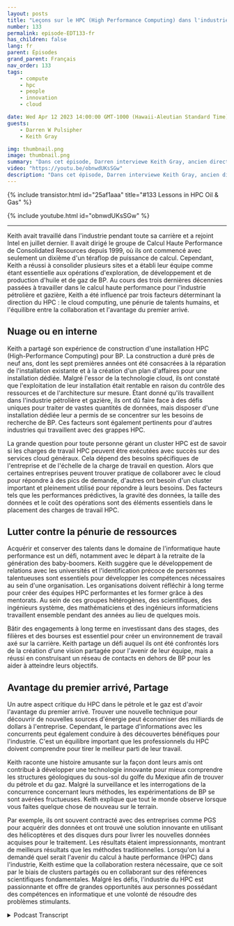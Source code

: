 ```yaml
---
layout: posts
title: "Leçons sur le HPC (High Performance Computing) dans l'industrie pétrolière et gazière"
number: 133
permalink: episode-EDT133-fr
has_children: false
lang: fr
parent: Épisodes
grand_parent: Français
nav_order: 133
tags:
    - compute
    - hpc
    - people
    - innovation
    - cloud

date: Wed Apr 12 2023 14:00:00 GMT-1000 (Hawaii-Aleutian Standard Time)
guests:
    - Darren W Pulsipher
    - Keith Gray

img: thumbnail.png
image: thumbnail.png
summary: "Dans cet épisode, Darren interviewe Keith Gray, ancien directeur de l'informatique à haute performance chez British Petroleum. Avec plus de 30 ans de gestion de centres de calcul HPC, Keith offre une grande perspective sur les défis, les meilleures pratiques et l'avenir du calcul à haute performance."
video: "https://youtu.be/obnwdUKsSGw"
description: "Dans cet épisode, Darren interviewe Keith Gray, ancien directeur de l'informatique à haute performance chez British Petroleum. Avec plus de 30 ans de gestion de centres de calcul HPC, Keith offre une grande perspective sur les défis, les meilleures pratiques et l'avenir du calcul à haute performance."
---
```


<div>
{% include transistor.html id="25af1aaa" title="#133 Lessons in HPC Oil & Gas" %}

{% include youtube.html id="obnwdUKsSGw" %}
</div>

---

Keith avait travaillé dans l'industrie pendant toute sa carrière et a rejoint Intel en juillet dernier. Il avait dirigé le groupe de Calcul Haute Performance de Consolidated Resources depuis 1999, où ils ont commencé avec seulement un dixième d'un téraflop de puissance de calcul. Cependant, Keith a réussi à consolider plusieurs sites et a établi leur équipe comme étant essentielle aux opérations d'exploration, de développement et de production d'huile et de gaz de BP. Au cours des trois dernières décennies passées à travailler dans le calcul haute performance pour l'industrie pétrolière et gazière, Keith a été influencé par trois facteurs déterminant la direction du HPC : le cloud computing, une pénurie de talents humains, et l'équilibre entre la collaboration et l'avantage du premier arrivé.

## Nuage ou en interne

Keith a partagé son expérience de construction d'une installation HPC (High-Performance Computing) pour BP. La construction a duré près de neuf ans, dont les sept premières années ont été consacrées à la réparation de l'installation existante et à la création d'un plan d'affaires pour une installation dédiée. Malgré l'essor de la technologie cloud, ils ont constaté que l'exploitation de leur installation était rentable en raison du contrôle des ressources et de l'architecture sur mesure. Étant donné qu'ils travaillent dans l'industrie pétrolière et gazière, ils ont dû faire face à des défis uniques pour traiter de vastes quantités de données, mais disposer d'une installation dédiée leur a permis de se concentrer sur les besoins de recherche de BP. Ces facteurs sont également pertinents pour d'autres industries qui travaillent avec des grappes HPC.

La grande question pour toute personne gérant un cluster HPC est de savoir si les charges de travail HPC peuvent être exécutées avec succès sur des services cloud généraux. Cela dépend des besoins spécifiques de l'entreprise et de l'échelle de la charge de travail en question. Alors que certaines entreprises peuvent trouver pratique de collaborer avec le cloud pour répondre à des pics de demande, d'autres ont besoin d'un cluster important et pleinement utilisé pour répondre à leurs besoins. Des facteurs tels que les performances prédictives, la gravité des données, la taille des données et le coût des opérations sont des éléments essentiels dans le placement des charges de travail HPC.

## Lutter contre la pénurie de ressources

Acquérir et conserver des talents dans le domaine de l'informatique haute performance est un défi, notamment avec le départ à la retraite de la génération des baby-boomers. Keith suggère que le développement de relations avec les universités et l'identification précoce de personnes talentueuses sont essentiels pour développer les compétences nécessaires au sein d'une organisation. Les organisations doivent réfléchir à long terme pour créer des équipes HPC performantes et les former grâce à des mentorats. Au sein de ces groupes hétérogènes, des scientifiques, des ingénieurs système, des mathématiciens et des ingénieurs informaticiens travaillent ensemble pendant des années au lieu de quelques mois.

Bâtir des engagements à long terme en investissant dans des stages, des filières et des bourses est essentiel pour créer un environnement de travail axé sur la carrière. Keith partage un défi auquel ils ont été confrontés lors de la création d'une vision partagée pour l'avenir de leur équipe, mais a réussi en construisant un réseau de contacts en dehors de BP pour les aider à atteindre leurs objectifs.

## Avantage du premier arrivé, Partage

Un autre aspect critique du HPC dans le pétrole et le gaz est d'avoir l'avantage du premier arrivé. Trouver une nouvelle technique pour découvrir de nouvelles sources d'énergie peut économiser des milliards de dollars à l'entreprise. Cependant, le partage d'informations avec les concurrents peut également conduire à des découvertes bénéfiques pour l'industrie. C'est un équilibre important que les professionnels du HPC doivent comprendre pour tirer le meilleur parti de leur travail.

Keith raconte une histoire amusante sur la façon dont leurs amis ont contribué à développer une technologie innovante pour mieux comprendre les structures géologiques du sous-sol du golfe du Mexique afin de trouver du pétrole et du gaz. Malgré la surveillance et les interrogations de la concurrence concernant leurs méthodes, les expérimentations de BP se sont avérées fructueuses. Keith explique que tout le monde observe lorsque vous faites quelque chose de nouveau sur le terrain.

Par exemple, ils ont souvent contracté avec des entreprises comme PGS pour acquérir des données et ont trouvé une solution innovante en utilisant des hélicoptères et des disques durs pour livrer les nouvelles données acquises pour le traitement. Les résultats étaient impressionnants, montrant de meilleurs résultats que les méthodes traditionnelles. Lorsqu'on lui a demandé quel serait l'avenir du calcul à haute performance (HPC) dans l'industrie, Keith estime que la collaboration restera nécessaire, que ce soit par le biais de clusters partagés ou en collaborant sur des références scientifiques fondamentales. Malgré les défis, l'industrie du HPC est passionnante et offre de grandes opportunités aux personnes possédant des compétences en informatique et une volonté de résoudre des problèmes stimulants.



<details>
<summary> Podcast Transcript </summary>

<p></p>

</details>
